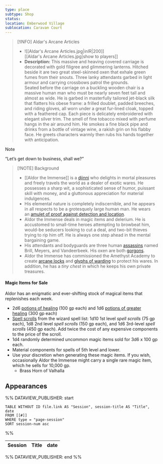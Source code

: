 ```yaml
---
type: place
subtype: Shop
status: 
location: Emberwood Village
sublocation: Caravan Court
---
```


>[!INFO] Aldar's Arcane Articles
>- ![[Aldar's Arcane Articles.jpg|inlR|200]]
<br/> [[Aldar's Arcane Articles.jpg|show to players]]
> - **Description:** This massive and heaving covered carriage is decorated with gold filigree and glimmering lanterns. Hitched beside it are two great steel-skinned oxen that exhale green fumes from their snouts. Three lanky attendants garbed in light armour and carrying crossbows patrol the grounds.<br/>Seated before the carriage on a buckling wooden chair is a massive human man who must be nearly seven feet tall and almost as wide. He is garbed in masterfully tailored jet-black silk that flatters his obese frame: a frilled doublet, padded breeches, and riding gloves, all worn under a great fur-lined cloak, topped with a feathered cap. Each piece is delicately embroidered with elegant silver trim. The smell of fine tobacco mixed with perfume hangs in the air around him. He smokes a fine black pipe and drinks from a bottle of vintage wine, a rakish grin on his flabby face. He greets characters warmly then rubs his hands together with anticipation. 

> [!NOTE]
> “Let’s get down to business, shall we?”

>[!NOTE] Background
>- [[Aldor the Immense]] is a [djinni](https://www.dndbeyond.com/monsters/16842-djinni) who delights in mortal pleasures and freely travels the world as a dealer of exotic wares. He possesses a sharp wit, a sophisticated sense of humor, puissant skill with money, and a gluttonous appreciation for material indulgences.
>- His elemental nature is completely indiscernible, and he appears in all respects to be a grotesquely large human man. He wears an [amulet of proof against detection and location](https://www.dndbeyond.com/magic-items/4569-amulet-of-proof-against-detection-and-location).
>- Aldor the Immense deals in magic items and delerium. He is accustomed to small-time heroes attempting to browbeat him, would-be seducers looking to cut a deal, and two-bit thieves trying to rip him off. He is always one step ahead in the mental bargaining game.
>- His attendants and bodyguards are three human [assassins](https://www.dndbeyond.com/monsters/16790-assassin) named Brill, Meyers, and Vandeerbeek. His oxen are both [gorgons](https://www.dndbeyond.com/monsters/16908-gorgon).
>- Aldor the Immense has commissioned the Amethyst Academy to create [arcane locks](https://www.dndbeyond.com/spells/2003-arcane-lock) and [glyphs of warding](https://www.dndbeyond.com/spells/2125-glyph-of-warding) to protect his wares. In addition, he has a _tiny chest_ in which he keeps his own private treasures.


#### [](https://www.dndbeyond.com/sources/dnd/dodr/emberwood-village#MagicItemsforSale)Magic Items for Sale

Aldor has an enigmatic and ever-shifting stock of magical items that replenishes each week.

- 2d6 [potions of healing](https://www.dndbeyond.com/equipment/71-potion-of-healing) (100 gp each) and 1d6 [potions of greater healing](https://www.dndbeyond.com/magic-items/5133-potion-of-healing-greater) (300 gp each)
- [Spell scrolls](https://www.dndbeyond.com/magic-items/5418-spell-scroll) from the wizard spell list: 1d10 1st level _spell scrolls_ (75 gp each), 1d8 2nd level _spell scrolls_ (150 gp each), and 1d6 3rd-level _spell scrolls_ (450 gp each). Add twice the cost of any expensive components to the price of the scroll.
- 1d4 randomly determined uncommon magic items sold for 3d6 x 100 gp each.
- Material components for spells of 5th level and lower.
- Use your discretion when generating these magic items. If you wish, occasionally Aldor the Immense might carry a single rare magic item, which he sells for 10,000 gp.
	- Brass Horn of Valhalla

## Appearances

%% DATAVIEW_PUBLISHER: start
```dataview
TABLE WITHOUT ID file.link AS "Session", session-title AS "Title", date
FROM [[#]]
WHERE type = "page-session"
SORT session-num asc
```
%%

| Session | Title | date |
| ------- | ----- | ---- |

%% DATAVIEW_PUBLISHER: end %%